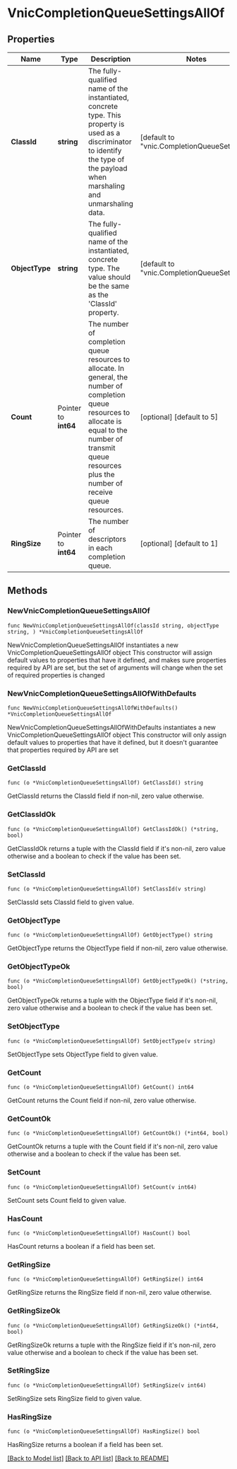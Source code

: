 # VnicCompletionQueueSettingsAllOf

## Properties

Name | Type | Description | Notes
------------ | ------------- | ------------- | -------------
**ClassId** | **string** | The fully-qualified name of the instantiated, concrete type. This property is used as a discriminator to identify the type of the payload when marshaling and unmarshaling data. | [default to "vnic.CompletionQueueSettings"]
**ObjectType** | **string** | The fully-qualified name of the instantiated, concrete type. The value should be the same as the &#39;ClassId&#39; property. | [default to "vnic.CompletionQueueSettings"]
**Count** | Pointer to **int64** | The number of completion queue resources to allocate. In general, the number of completion queue resources to allocate is equal to the number of transmit queue resources plus the number of receive queue resources. | [optional] [default to 5]
**RingSize** | Pointer to **int64** | The number of descriptors in each completion queue. | [optional] [default to 1]

## Methods

### NewVnicCompletionQueueSettingsAllOf

`func NewVnicCompletionQueueSettingsAllOf(classId string, objectType string, ) *VnicCompletionQueueSettingsAllOf`

NewVnicCompletionQueueSettingsAllOf instantiates a new VnicCompletionQueueSettingsAllOf object
This constructor will assign default values to properties that have it defined,
and makes sure properties required by API are set, but the set of arguments
will change when the set of required properties is changed

### NewVnicCompletionQueueSettingsAllOfWithDefaults

`func NewVnicCompletionQueueSettingsAllOfWithDefaults() *VnicCompletionQueueSettingsAllOf`

NewVnicCompletionQueueSettingsAllOfWithDefaults instantiates a new VnicCompletionQueueSettingsAllOf object
This constructor will only assign default values to properties that have it defined,
but it doesn't guarantee that properties required by API are set

### GetClassId

`func (o *VnicCompletionQueueSettingsAllOf) GetClassId() string`

GetClassId returns the ClassId field if non-nil, zero value otherwise.

### GetClassIdOk

`func (o *VnicCompletionQueueSettingsAllOf) GetClassIdOk() (*string, bool)`

GetClassIdOk returns a tuple with the ClassId field if it's non-nil, zero value otherwise
and a boolean to check if the value has been set.

### SetClassId

`func (o *VnicCompletionQueueSettingsAllOf) SetClassId(v string)`

SetClassId sets ClassId field to given value.


### GetObjectType

`func (o *VnicCompletionQueueSettingsAllOf) GetObjectType() string`

GetObjectType returns the ObjectType field if non-nil, zero value otherwise.

### GetObjectTypeOk

`func (o *VnicCompletionQueueSettingsAllOf) GetObjectTypeOk() (*string, bool)`

GetObjectTypeOk returns a tuple with the ObjectType field if it's non-nil, zero value otherwise
and a boolean to check if the value has been set.

### SetObjectType

`func (o *VnicCompletionQueueSettingsAllOf) SetObjectType(v string)`

SetObjectType sets ObjectType field to given value.


### GetCount

`func (o *VnicCompletionQueueSettingsAllOf) GetCount() int64`

GetCount returns the Count field if non-nil, zero value otherwise.

### GetCountOk

`func (o *VnicCompletionQueueSettingsAllOf) GetCountOk() (*int64, bool)`

GetCountOk returns a tuple with the Count field if it's non-nil, zero value otherwise
and a boolean to check if the value has been set.

### SetCount

`func (o *VnicCompletionQueueSettingsAllOf) SetCount(v int64)`

SetCount sets Count field to given value.

### HasCount

`func (o *VnicCompletionQueueSettingsAllOf) HasCount() bool`

HasCount returns a boolean if a field has been set.

### GetRingSize

`func (o *VnicCompletionQueueSettingsAllOf) GetRingSize() int64`

GetRingSize returns the RingSize field if non-nil, zero value otherwise.

### GetRingSizeOk

`func (o *VnicCompletionQueueSettingsAllOf) GetRingSizeOk() (*int64, bool)`

GetRingSizeOk returns a tuple with the RingSize field if it's non-nil, zero value otherwise
and a boolean to check if the value has been set.

### SetRingSize

`func (o *VnicCompletionQueueSettingsAllOf) SetRingSize(v int64)`

SetRingSize sets RingSize field to given value.

### HasRingSize

`func (o *VnicCompletionQueueSettingsAllOf) HasRingSize() bool`

HasRingSize returns a boolean if a field has been set.


[[Back to Model list]](../README.md#documentation-for-models) [[Back to API list]](../README.md#documentation-for-api-endpoints) [[Back to README]](../README.md)



